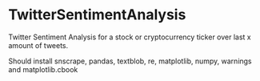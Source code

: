 # TwitterSentimentAnalysis
Twitter Sentiment Analysis for a stock or cryptocurrency ticker over last x amount of tweets.

Should install snscrape, pandas, textblob, re, matplotlib, numpy, warnings and matplotlib.cbook
